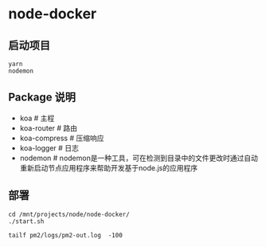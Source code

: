 # node-docker

## 启动项目

```
yarn
nodemon
```

## Package 说明
* koa # 主程
* koa-router # 路由
* koa-compress # 压缩响应
* koa-logger # 日志
* nodemon # nodemon是一种工具，可在检测到目录中的文件更改时通过自动重新启动节点应用程序来帮助开发基于node.js的应用程序


## 部署

```
cd /mnt/projects/node/node-docker/
./start.sh

tailf pm2/logs/pm2-out.log  -100
```

